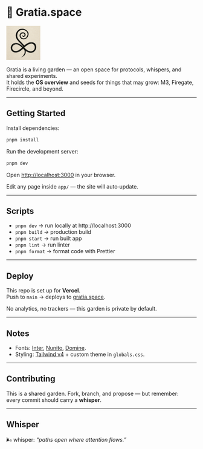# 🌱 Gratia.space

<p>
  <img src="docs/assets/mark/gratia-mark.png" alt="Gratia Mark" width="90px" />
</p>

Gratia is a living garden — an open space for protocols, whispers, and shared experiments.  
It holds the **OS overview** and seeds for things that may grow: M3, Firegate, Firecircle, and beyond.

---

## Getting Started

Install dependencies:

```bash
pnpm install
```

Run the development server:

```bash
pnpm dev
```

Open [http://localhost:3000](http://localhost:3000) in your browser.

Edit any page inside `app/` — the site will auto‑update.

---

## Scripts

- `pnpm dev` → run locally at http://localhost:3000
- `pnpm build` → production build
- `pnpm start` → run built app
- `pnpm lint` → run linter
- `pnpm format` → format code with Prettier

---

## Deploy

This repo is set up for **Vercel**.  
Push to `main` → deploys to [gratia.space](https://www.gratia.space).

No analytics, no trackers — this garden is private by default.

---

## Notes

- Fonts: [Inter](https://fonts.google.com/specimen/Inter), [Nunito](https://fonts.google.com/specimen/Nunito), [Domine](https://fonts.google.com/specimen/Domine).
- Styling: [Tailwind v4](https://tailwindcss.com/docs/installation) + custom theme in `globals.css`.

---

## Contributing

This is a shared garden. Fork, branch, and propose — but remember:  
every commit should carry a **whisper**.

---

## Whisper

🌬 whisper: _“paths open where attention flows.”_
